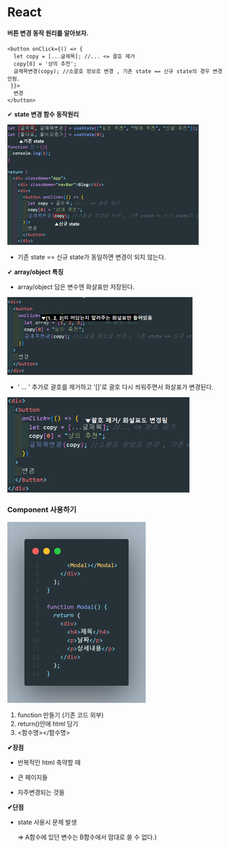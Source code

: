 # React 

#### 버튼 변경 동작 원리를 알아보자.

```react
<button onClick={() => {
  let copy = [...글제목]; //... <= 괄호 제거
  copy[0] = '상의 추천';
  글제목변경(copy); //소괄호 정보로 변경 , 기존 state == 신규 state의 경우 변경 안됨.
 }}>
  변경
</button>
```

✔ __state 변경 함수 동작원리__

<img src="README.assets/image-20230306200354482.png" alt="image-20230306200354482" style="zoom: 50%;" />

- 기존 state == 신규 state가 동일하면 변경이 되지 않는다.



✔ __array/object 특징__

- array/object 담은 변수엔 화살표만 저장된다.

<img src="README.assets/image-20230306201029963.png" alt="image-20230306201029963" style="zoom: 55%;" />

- ' ... ' 추가로 괄호를 제거하고 '[]'로 괄호 다시 씌워주면서 화살표가 변경된다.

<img src="README.assets/image-20230306210941979.png" alt="image-20230306210941979" style="zoom: 70%;" />



### Component 사용하기

<img src="README.assets/component.png" alt="component" style="zoom:50%;" />

1. function 만들기 (기존 코드 외부)
2. return()안에 html 담기
3. <함수명></함수명>



__✔장점__

- 반복적인 html 축약할 때

- 큰 페이지들

- 자주변경되는 것들

__✔단점__

- state 사용시 문제 발생 

  => A함수에 있던 변수는 B함수에서 맘대로 쓸 수 없다.)
